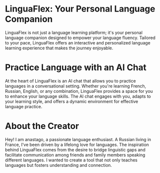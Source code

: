 # LinguaFlex: Your Personal Language Companion
LinguaFlex is not just a language learning platform; it's your personal language companion designed to empower your language fluency. Tailored to your pace, LinguaFlex offers an interactive and personalized language learning experience that makes the journey enjoyable.
# Practice Language with an AI Chat
At the heart of LinguaFlex is an AI chat that allows you to practice languages in a conversational setting. Whether you're learning French, Russian, English, or any combination, LinguaFlex provides a space for you to enhance your language skills. The AI chat engages with you, adapts to your learning style, and offers a dynamic environment for effective language practice.
# About the Creator
Hey! I am anastago, a passionate language enthusiast. A Russian living in France, I've been driven by a lifelong love for languages. The inspiration behind LinguaFlex comes from the desire to bridge linguistic gaps and facilitate communication among friends and family members speaking different languages. I wanted to create a tool that not only teaches languages but fosters understanding and connection.
